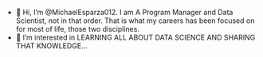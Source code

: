 - 👋 Hi, I’m @MichaelEsparza012.  I am A Program Manager and Data Scientist, not in that order.  That is what my careers has been focused on for most of life, those two disciplines.
- 👀 I’m interested in LEARNING ALL ABOUT DATA SCIENCE AND SHARING THAT KNOWLEDGE...
<!---
MichaelEsparza012/MichaelEsparza012 is a ✨ special ✨ repository because its `README.md` (this file) appears on your GitHub profile.
You can click the Preview link to take a look at your changes.
--->
